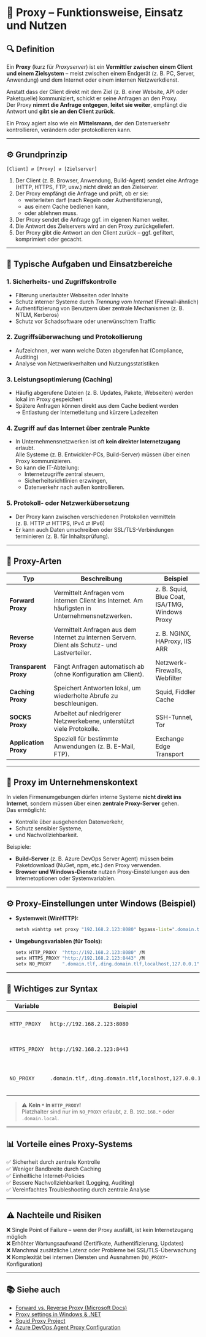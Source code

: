 # 🧩 Proxy – Funktionsweise, Einsatz und Nutzen

## 🔍 Definition
Ein **Proxy** (kurz für *Proxyserver*) ist ein **Vermittler zwischen einem Client und einem Zielsystem** – meist zwischen einem Endgerät (z. B. PC, Server, Anwendung) und dem Internet oder einem internen Netzwerkdienst.  

Anstatt dass der Client direkt mit dem Ziel (z. B. einer Website, API oder Paketquelle) kommuniziert, schickt er seine Anfragen an den Proxy.  
Der Proxy **nimmt die Anfrage entgegen**, **leitet sie weiter**, empfängt die Antwort und **gibt sie an den Client zurück**.

Ein Proxy agiert also wie ein **Mittelsmann**, der den Datenverkehr kontrollieren, verändern oder protokollieren kann.

---

## ⚙️ Grundprinzip
```
[Client] ⇄ [Proxy] ⇄ [Zielserver]
```

1. Der Client (z. B. Browser, Anwendung, Build-Agent) sendet eine Anfrage (HTTP, HTTPS, FTP, usw.) nicht direkt an den Zielserver.
2. Der Proxy empfängt die Anfrage und prüft, ob er sie:
   - weiterleiten darf (nach Regeln oder Authentifizierung),
   - aus einem Cache bedienen kann,
   - oder ablehnen muss.
3. Der Proxy sendet die Anfrage ggf. im eigenen Namen weiter.
4. Die Antwort des Zielservers wird an den Proxy zurückgeliefert.
5. Der Proxy gibt die Antwort an den Client zurück – ggf. gefiltert, komprimiert oder gecacht.

---

## 🧠 Typische Aufgaben und Einsatzbereiche

### 1. **Sicherheits- und Zugriffskontrolle**
- Filterung unerlaubter Webseiten oder Inhalte  
- Schutz interner Systeme durch *Trennung vom Internet* (Firewall-ähnlich)  
- Authentifizierung von Benutzern über zentrale Mechanismen (z. B. NTLM, Kerberos)  
- Schutz vor Schadsoftware oder unerwünschtem Traffic  

### 2. **Zugriffsüberwachung und Protokollierung**
- Aufzeichnen, wer wann welche Daten abgerufen hat (Compliance, Auditing)  
- Analyse von Netzwerkverhalten und Nutzungsstatistiken  

### 3. **Leistungsoptimierung (Caching)**
- Häufig abgerufene Dateien (z. B. Updates, Pakete, Webseiten) werden lokal im Proxy gespeichert  
- Spätere Anfragen können direkt aus dem Cache bedient werden  
→ Entlastung der Internetleitung und kürzere Ladezeiten  

### 4. **Zugriff auf das Internet über zentrale Punkte**
- In Unternehmensnetzwerken ist oft **kein direkter Internetzugang** erlaubt.  
  Alle Systeme (z. B. Entwickler-PCs, Build-Server) müssen über einen Proxy kommunizieren.  
- So kann die IT-Abteilung:
  - Internetzugriffe zentral steuern,
  - Sicherheitsrichtlinien erzwingen,
  - Datenverkehr nach außen kontrollieren.  

### 5. **Protokoll- oder Netzwerkübersetzung**
- Der Proxy kann zwischen verschiedenen Protokollen vermitteln  
  (z. B. HTTP ⇄ HTTPS, IPv4 ⇄ IPv6)  
- Er kann auch Daten umschreiben oder SSL/TLS-Verbindungen terminieren (z. B. für Inhaltsprüfung).

---

## 🧱 Proxy-Arten

| Typ | Beschreibung | Beispiel |
|------|--------------|----------|
| **Forward Proxy** | Vermittelt Anfragen vom internen Client ins Internet. Am häufigsten in Unternehmensnetzwerken. | z. B. Squid, Blue Coat, ISA/TMG, Windows Proxy |
| **Reverse Proxy** | Vermittelt Anfragen aus dem Internet zu internen Servern. Dient als Schutz- und Lastverteiler. | z. B. NGINX, HAProxy, IIS ARR |
| **Transparent Proxy** | Fängt Anfragen automatisch ab (ohne Konfiguration am Client). | Netzwerk-Firewalls, Webfilter |
| **Caching Proxy** | Speichert Antworten lokal, um wiederholte Abrufe zu beschleunigen. | Squid, Fiddler Cache |
| **SOCKS Proxy** | Arbeitet auf niedrigerer Netzwerkebene, unterstützt viele Protokolle. | SSH-Tunnel, Tor |
| **Application Proxy** | Speziell für bestimmte Anwendungen (z. B. E-Mail, FTP). | Exchange Edge Transport |

---

## 🔐 Proxy im Unternehmenskontext
In vielen Firmenumgebungen dürfen interne Systeme **nicht direkt ins Internet**, sondern müssen über einen **zentrale Proxy-Server** gehen.  
Das ermöglicht:
- Kontrolle über ausgehenden Datenverkehr,
- Schutz sensibler Systeme,
- und Nachvollziehbarkeit.

Beispiele:
- **Build-Server** (z. B. Azure DevOps Server Agent) müssen beim Paketdownload (NuGet, npm, etc.) den Proxy verwenden.  
- **Browser und Windows-Dienste** nutzen Proxy-Einstellungen aus den Internetoptionen oder Systemvariablen.  

---

## ⚙️ Proxy-Einstellungen unter Windows (Beispiel)
- **Systemweit (WinHTTP):**
  ```cmd
  netsh winhttp set proxy "192.168.2.123:8080" bypass-list=".domain.tlf,.ding.domain.tlf,localhost"
  ```

- **Umgebungsvariablen (für Tools):**
  ```bash
  setx HTTP_PROXY  "http://192.168.2.123:8080" /M
  setx HTTPS_PROXY "http://192.168.2.123:8443" /M
  setx NO_PROXY    ".domain.tlf,.ding.domain.tlf,localhost,127.0.0.1"
  ```

---

## 🧭 Wichtiges zur Syntax

| Variable | Beispiel | Beschreibung |
|-----------|-----------|--------------|
| `HTTP_PROXY` | `http://192.168.2.123:8080` | Proxy für HTTP-Verbindungen |
| `HTTPS_PROXY` | `http://192.168.2.123:8443` | Proxy für HTTPS-Verbindungen |
| `NO_PROXY` | `.domain.tlf,.ding.domain.tlf,localhost,127.0.0.1` | Adressen, die **nicht** über Proxy gehen sollen |

> ⚠️ **Kein `*` in `HTTP_PROXY`!**  
> Platzhalter sind nur im `NO_PROXY` erlaubt, z. B. `192.168.*` oder `.domain.local`.

---

## 📊 Vorteile eines Proxy-Systems

✅ Sicherheit durch zentrale Kontrolle  
✅ Weniger Bandbreite durch Caching  
✅ Einheitliche Internet-Policies  
✅ Bessere Nachvollziehbarkeit (Logging, Auditing)  
✅ Vereinfachtes Troubleshooting durch zentrale Analyse  

---

## ⚠️ Nachteile und Risiken

❌ Single Point of Failure – wenn der Proxy ausfällt, ist kein Internetzugang möglich  
❌ Erhöhter Wartungsaufwand (Zertifikate, Authentifizierung, Updates)  
❌ Manchmal zusätzliche Latenz oder Probleme bei SSL/TLS-Überwachung  
❌ Komplexität bei internen Diensten und Ausnahmen (`NO_PROXY`-Konfiguration)

---

## 📚 Siehe auch

- [Forward vs. Reverse Proxy (Microsoft Docs)](https://learn.microsoft.com/en-us/azure/architecture/patterns/reverse-proxy)  
- [Proxy settings in Windows & .NET](https://learn.microsoft.com/en-us/dotnet/core/tools/proxy-configuration)  
- [Squid Proxy Project](http://www.squid-cache.org/)  
- [Azure DevOps Agent Proxy Configuration](https://learn.microsoft.com/en-us/azure/devops/pipelines/agents/proxy?view=azure-devops)
